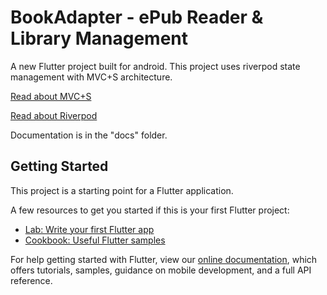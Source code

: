 # BookAdapter - ePub Reader & Library Management

A new Flutter project built for android. This project uses riverpod state management with MVC+S architecture.

[Read about MVC+S](https://blog.gskinner.com/archives/2020/09/flutter-state-management-with-mvcs.html)

[Read about Riverpod](https://codewithandrea.com/videos/flutter-state-management-riverpod/)

Documentation is in the "docs" folder.

## Getting Started

This project is a starting point for a Flutter application.

A few resources to get you started if this is your first Flutter project:

- [Lab: Write your first Flutter app](https://flutter.dev/docs/get-started/codelab)
- [Cookbook: Useful Flutter samples](https://flutter.dev/docs/cookbook)

For help getting started with Flutter, view our
[online documentation](https://flutter.dev/docs), which offers tutorials,
samples, guidance on mobile development, and a full API reference.
